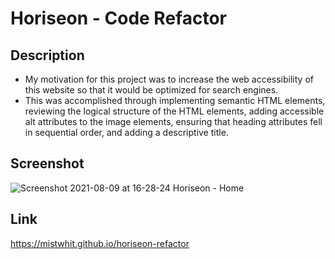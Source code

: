 # Horiseon - Code Refactor

## Description

- My motivation for this project was to increase the web accessibility of this website so that it would be optimized for search engines.
- This was accomplished through implementing semantic HTML elements, reviewing the logical structure of the HTML elements, adding accessible alt attributes to the image elements, ensuring that heading attributes fell in sequential order, and adding a descriptive title. 

## Screenshot
![Screenshot 2021-08-09 at 16-28-24 Horiseon - Home](https://user-images.githubusercontent.com/67975276/128777007-39b5fcbc-64fd-45d3-afe7-d76a20c62895.png)

## Link
https://mistwhit.github.io/horiseon-refactor